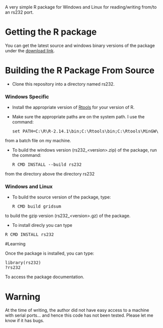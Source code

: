 A very simple R package for Windows and Linux for reading/writing from/to an rs232 port.

# Getting the R package

You can get the latest source and windows binary versions of the package under the [download link](https://github.com/Sleepingwell/rs232/downloads).

# Building the R Package From Source

- Clone this repository into a directory named rs232.

### Windows Specific

- Install the appropriate version of [Rtools](http://cran.r-project.org/bin/windows/Rtools/) for your version of R.

- Make sure the appropriate paths are on the system path. I use the command:
    <pre><codeblock>set PATH=C:\R\R-2.14.1\bin;C:\Rtools\bin;C:\Rtools\MinGW\bin;C:\Rtools\MinGW64\bin;%PATH%</codeblock></pre>
from a batch file on my machine.

- To build the windows version (rs232\_&lt;version&gt;.zip) of the package, run the command:
    <pre><codeblock>R CMD INSTALL --build rs232</codeblock></pre>
from the directory above the directory rs232

### Windows and Linux

- To build the source version of the package, type:
    <pre><codeblock>R CMD build gridsum</codeblock></pre>
to build the gzip version (rs232_&lt;version&gt;.gz) of the package.

- To install direcly you can type
<pre><codeblock>R CMD INSTALL rs232</codeblock></pre>

#Learning

Once the package is installed, you can type:
<pre><codeblock>library(rs232)
?rs232</codeblock></pre>
To access the package documentation.

# Warning

At the time of writing, the author did not have easy access to a machine with serial ports... and hence this code has not been tested. Please let me know if it has bugs.
